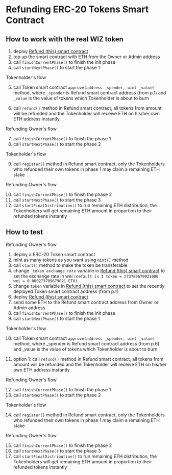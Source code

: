 # Refunding ERC-20 Tokens Smart Contract

## How to work with the real WIZ token

1. deploy [Refund (this) smart contract](https://github.com/icoadmindev/wiz_refund)
2. top up the smart contract with ETH from the Owner or Admin address
3. call `finishCurrentPhase()` to finish the init phase
4. call `startNextPhase()` to start the phase 1

Tokenholder's flow

5. call Token smart contract `approve(address _spender, uint _value)` method, where `_spender` is Refund smart contract address (from p.1) and `_value` is the value of tokens which Tokenholder is about to burn

6. call `refund()` method in Refund smart contract, all tokens from amount will be refunded and the Tokenholder will receive ETH on his/her own ETH address instantly

Refunding Owner's flow

7. call `finishCurrentPhase()` to finish the phase 1
8. call `startNextPhase()` to start the phase 2

Tokenholder's flow

9. call `register()` method in Refund smart contract, only the Tokenholders who refunded their own tokens in phase 1 may claim a remaining ETH stake

Refunding Owner's flow

10. call `finishCurrentPhase()` to finish the phase 2
11. call `startNextPhase()` to start the phase 3
12. call `startFinalDistribution()` to run remaining ETH distribution, the Tokenholders will get remaining ETH amount in proportion to their refunded tokens instantly

## How to test

Refunding Owner's flow

1. deploy a ERC-20 Token smart contract
2. mint as many tokens as you want using `mint()` method
3. call `start()` method to make the token be transferable
4. change `_token_exchange_rate` variable in [Refund (this) smart contract](https://github.com/icoadmindev/wiz_refund) to set the exchange rate in wei `(default is 1 token = 273789679021000 wei = 0.000273789679021 ETH)`
5. change `token` variable in [Refund (this) smart contract](https://github.com/icoadmindev/wiz_refund) to set the recently deployed Token smart contract address (from p.1)
6. deploy [Refund (this) smart contract](https://github.com/icoadmindev/wiz_refund)
7. send some ETH to the Refund smart contract address from Owner or Admin address
8. call `finishCurrentPhase()` to finish the init phase
9. call `startNextPhase()` to start the phase 1

Tokenholder's flow

10. call Token smart contract `approve(address _spender, uint _value)` method, where _spender is Refund smart contract address (from p.6) and _value is the value of tokens which Tokenholder is about to burn

11. option 1: call `refund()` method in Refund smart contract, all tokens from amount will be refunded and the Tokenholder will receive ETH on his/her own ETH address instantly

Refunding Owner's flow

12. call `finishCurrentPhase()` to finish the phase 1
13. call `startNextPhase()` to start the phase 2

Tokenholder's flow

14. call `register()` method in Refund smart contract, only the Tokenholders who refunded their own tokens in phase 1 may claim a remaining ETH stake

Refunding Owner's flow

15. call `finishCurrentPhase()` to finish the phase 2
16. call `startNextPhase()` to start the phase 3
17. call `startFinalDistribution()` to run remaining ETH distribution, the Tokenholders will get remaining ETH amount in proportion to their refunded tokens instantly
